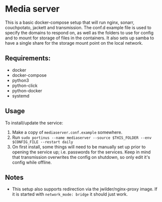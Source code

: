 # Media server

This is a basic docker-compose setup that will run nginx, sonarr, couchpotato, jackett and transmission. The conf.d example file is used to specify the domains to respond on, as well as the folders to use for config and to mount for storage of files in the containers. It also sets up samba to have a single share for the storage mount point on the local network.

## Requirements:
* docker
* docker-compose
* python3
* python-click
* python-docker
* systemd

## Usage

To install/update the service:

1. Make a copy of `mediaserver.conf.example` somewhere.
2. Run `sudo portinus --name mediaserver --source $THIS_FOLDER --env $CONFIG_FILE --restart daily`
4. On first install, some things will need to be manually set up prior to opening the service up; i.e. passwords for the services. Keep in mind that transmission overwrites the config on shutdown, so only edit it's config while offline.


## Notes

* This setup also supports redirection via the jwilder/nginx-proxy image. If it is started with `network_mode: bridge` it should just work.
